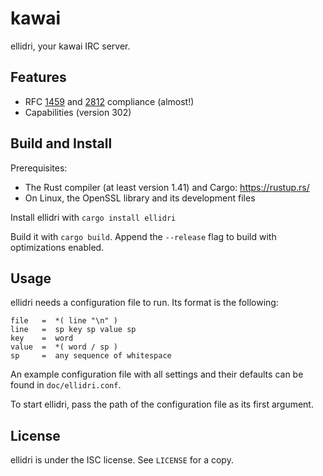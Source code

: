 # kawai

ellidri, your kawai IRC server.


## Features

- RFC [1459][0] and [2812][1] compliance (almost!)
- Capabilities (version 302)

[0]: https://tools.ietf.org/html/rfc1459
[1]: https://tools.ietf.org/html/rfc2812


## Build and Install

Prerequisites:

- The Rust compiler (at least version 1.41) and Cargo: <https://rustup.rs/>
- On Linux, the OpenSSL library and its development files

Install ellidri with `cargo install ellidri`

Build it with `cargo build`.  Append the `--release` flag to build with
optimizations enabled.


## Usage

ellidri needs a configuration file to run.  Its format is the following:

```
file   =  *( line "\n" )
line   =  sp key sp value sp
key    =  word
value  =  *( word / sp )
sp     =  any sequence of whitespace
```

An example configuration file with all settings and their defaults can be found
in `doc/ellidri.conf`.

To start ellidri, pass the path of the configuration file as its first argument.


## License

ellidri is under the ISC license.  See `LICENSE` for a copy.
